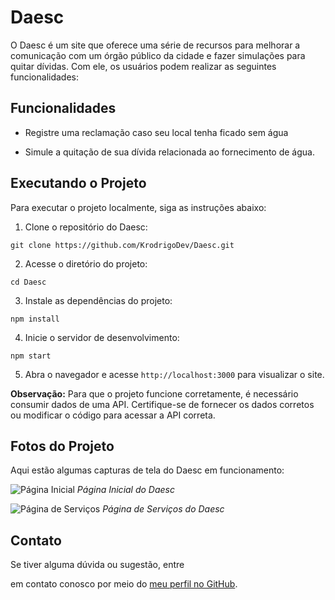 # Daesc

O Daesc é um site que oferece uma série de recursos para melhorar a comunicação com um órgão público da cidade e fazer simulações para quitar dívidas. Com ele, os usuários podem realizar as seguintes funcionalidades:

## Funcionalidades

- Registre uma reclamação caso seu local tenha ficado sem água

- Simule a quitação de sua dívida relacionada ao fornecimento de água.

## Executando o Projeto

Para executar o projeto localmente, siga as instruções abaixo:

1. Clone o repositório do Daesc:

```
git clone https://github.com/KrodrigoDev/Daesc.git
```

2. Acesse o diretório do projeto:

```
cd Daesc
```

3. Instale as dependências do projeto:

```
npm install
```

4. Inicie o servidor de desenvolvimento:

```
npm start
```

5. Abra o navegador e acesse `http://localhost:3000` para visualizar o site.

**Observação:** Para que o projeto funcione corretamente, é necessário consumir dados de uma API. Certifique-se de fornecer os dados corretos ou modificar o código para acessar a API correta.

## Fotos do Projeto

Aqui estão algumas capturas de tela do Daesc em funcionamento:

![Página Inicial](/screenshots/pagina-inicial.png)
*Página Inicial do Daesc*

![Página de Serviços](/screenshots/pagina-servicos.png)
*Página de Serviços do Daesc*

## Contato

Se tiver alguma dúvida ou sugestão, entre

 em contato conosco por meio do [meu perfil no GitHub](https://github.com/KrodrigoDev).
